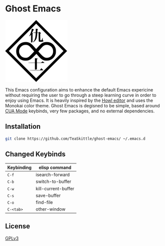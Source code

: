 # Ghost Emacs

<img src="ghost/logo.png" alt="logo" width="200"/>

This Emacs configuration aims to enhance the default Emacs expericine without requiring the user to go through a steep learning curve in order to enjoy using Emacs. It is heavily inspired by the [Howl editor](https://howl.io/) and uses the Monokai color theme. Ghost Emacs is degisned to be simple, based around [CUA Mode](https://www.emacswiki.org/emacs/CuaMode) keybinds, very few packages, and no external dependencies. 

## Installation

``` sh
git clone https://github.com/TeaSkittle/ghost-emacs/ ~/.emacs.d
```

## Changed Keybinds


| Keybinding        | elisp command                        |  
|-------------------|--------------------------------------|
| `C-f`             | isearch-forward                      |  
| `C-b`             | switch-to-buffer                     |  
| `C-w`             | kill-current-buffer                  |  
| `C-s`             | save-buffer                          |  
| `C-o`             | find-file                            | 
| `C-<tab>`         | other-window                         |  

## License
[GPLv3](https://choosealicense.com/licenses/gpl-3.0/)
